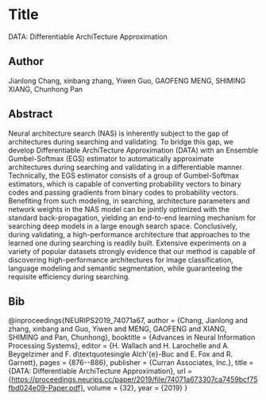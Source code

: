 # Title
DATA: Differentiable ArchiTecture Approximation

## Author
Jianlong Chang, xinbang zhang, Yiwen Guo, GAOFENG MENG, SHIMING XIANG, Chunhong Pan

## Abstract
Neural architecture search (NAS) is inherently subject to the gap of architectures during searching and validating. To bridge this gap, we develop Differentiable ArchiTecture Approximation (DATA) with an Ensemble Gumbel-Softmax (EGS) estimator to automatically approximate architectures during searching and validating in a differentiable manner. Technically, the EGS estimator consists of a group of Gumbel-Softmax estimators, which is capable of converting probability vectors to binary codes and passing gradients from binary codes to probability vectors. Benefiting from such modeling, in searching, architecture parameters and network weights in the NAS model can be jointly optimized with the standard back-propagation, yielding an end-to-end learning mechanism for searching deep models in a large enough search space. Conclusively, during validating, a high-performance architecture that approaches to the learned one during searching is readily built. Extensive experiments on a variety of popular datasets strongly evidence that our method is capable of discovering high-performance architectures for image classification, language modeling and semantic segmentation, while guaranteeing the requisite efficiency during searching.

## Bib
@inproceedings{NEURIPS2019_74071a67,
 author = {Chang, Jianlong and zhang, xinbang and Guo, Yiwen and MENG, GAOFENG and XIANG, SHIMING and Pan, Chunhong},
 booktitle = {Advances in Neural Information Processing Systems},
 editor = {H. Wallach and H. Larochelle and A. Beygelzimer and F. d\textquotesingle Alch\'{e}-Buc and E. Fox and R. Garnett},
 pages = {876--886},
 publisher = {Curran Associates, Inc.},
 title = {DATA: Differentiable ArchiTecture Approximation},
 url = {https://proceedings.neurips.cc/paper/2019/file/74071a673307ca7459bcf75fbd024e09-Paper.pdf},
 volume = {32},
 year = {2019}
}